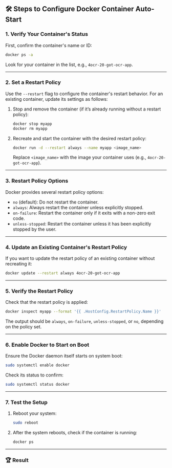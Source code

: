 ## 🛠 Steps to Configure Docker Container Auto-Start

### 1. Verify Your Container's Status
First, confirm the container's name or ID:

```bash
docker ps -a
```

Look for your container in the list, e.g., `4ocr-20-got-ocr-app`.

---

### 2. Set a Restart Policy
Use the `--restart` flag to configure the container's restart behavior. For an existing container, update its settings as follows:

1. Stop and remove the container (if it’s already running without a restart policy):

   ```bash
   docker stop myapp
   docker rm myapp
   ```

2. Recreate and start the container with the desired restart policy:

   ```bash
   docker run -d --restart always --name myapp <image_name>
   ```

   Replace `<image_name>` with the image your container uses (e.g., `4ocr-20-got-ocr-app`).

---

### 3. Restart Policy Options

Docker provides several restart policy options:

- `no` (default): Do not restart the container.
- `always`: Always restart the container unless explicitly stopped.
- `on-failure`: Restart the container only if it exits with a non-zero exit code.
- `unless-stopped`: Restart the container unless it has been explicitly stopped by the user.

---

### 4. Update an Existing Container's Restart Policy
If you want to update the restart policy of an existing container without recreating it:

```bash
docker update --restart always 4ocr-20-got-ocr-app
```

---

### 5. Verify the Restart Policy
Check that the restart policy is applied:

```bash
docker inspect myapp --format '{{ .HostConfig.RestartPolicy.Name }}'
```

The output should be `always`, `on-failure`, `unless-stopped`, or `no`, depending on the policy set.

---

### 6. Enable Docker to Start on Boot
Ensure the Docker daemon itself starts on system boot:

```bash
sudo systemctl enable docker
```

Check its status to confirm:

```bash
sudo systemctl status docker
```

---

### 7. Test the Setup
1. Reboot your system:

   ```bash
   sudo reboot
   ```

2. After the system reboots, check if the container is running:

   ```bash
   docker ps
   ```

---

### 🏆 Result
